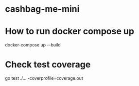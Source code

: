 # cashbag-me-mini

# How to run docker compose up
docker-compose up --build

# Check test coverage
go test ./...  -coverprofile=coverage.out

